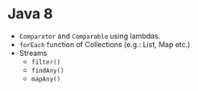 # Java 8

- `Comparator` and `Comparable` using lambdas.
- `forEach` function of Collections (e.g.: List, Map etc.)
- Streams
  - `filter()`
  - `findAny()`
  - `mapAny()`
